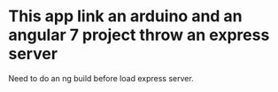 # This app link an arduino and an angular 7 project throw an express server

Need to do an ng build before load express server.
